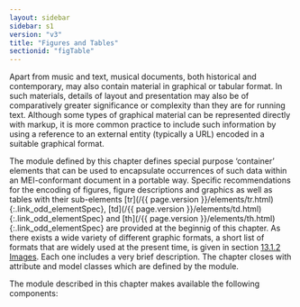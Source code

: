 ```yaml
---
layout: sidebar
sidebar: s1
version: "v3"
title: "Figures and Tables"
sectionid: "figTable"
---
```




Apart from music and text, musical documents, both historical and contemporary, may
also
contain material in graphical or tabular format. In such materials, details of layout
and
presentation may also be of comparatively greater significance or complexity than
they are for
running text. Although some types of graphical material can be represented directly
with markup,
it is more common practice to include such information by using a reference to an
external
entity (typically a URL) encoded in a suitable graphical format.

The module defined by this chapter defines special purpose ‘container’
elements that can be used to encapsulate occurrences of such data within an MEI-conformant
document in a portable way. Specific recommendations for the encoding of figures,
figure
descriptions and graphics as well as tables with their sub-elements [tr](/{{ page.version }}/elements/tr.html){:.link_odd_elementSpec},
[td](/{{ page.version }}/elements/td.html){:.link_odd_elementSpec} and [th](/{{ page.version }}/elements/th.html){:.link_odd_elementSpec} are provided at the beginnig of this
chapter. As there exists a wide variety of different graphic formats, a short list
of formats
that are widely used at the present time, is given in section <a class="link_ptr" title="Images" href="/{{ page.version }}/guidelines/figTable.html#figTableImages">13.1.2 Images</a>.
Each one includes a very brief description. The chapter closes with attribute and
model classes
which are defined by the module.

The module described in this chapter makes available the following components:







